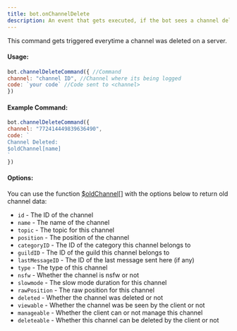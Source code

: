 ```yaml
---
title: bot.onChannelDelete
description: An event that gets executed, if the bot sees a channel deletion. To let the bot listen to the event, add one bot.onChannelDelete() callback inside your main file.
---
```


This command gets triggered everytime a channel was deleted on a server.

#### Usage:

```javascript
bot.channelDeleteCommand({ //Command
channel: "channel ID", //Channel where its being logged
code: `your code` //Code sent to <channel>
})
```

#### Example Command:

```javascript
bot.channelDeleteCommand({ 
channel: "772414449839636490", 
code: `
Channel Deleted:
$oldChannel[name]
`
})
```

#### Options:

You can use the function [$oldChannel\[\]](../functions/oldchannel.md) with the options below to return old channel data:

* `id` - The ID of the channel 
* `name` - The name of the channel 
* `topic` - The topic for this channel 
* `position` - The position of the channel 
* `categoryID` - The ID of the category this channel belongs to 
* `guildID` - The ID of the guild this channel belongs to 
* `lastMessageID` - The ID of the last message sent here \(if any\) 
* `type` - The type of this channel 
* `nsfw` - Whether the channel is nsfw or not 
* `slowmode` - The slow mode duration for this channel 
* `rawPosition` - The raw position for this channel 
* `deleted` - Whether the channel was deleted or not 
* `viewable` - Whether the channel was be seen by the client or not 
* `manageable` - Whether the client can or not manage this channel 
* `deleteable` - Whether this channel can be deleted by the client or not

